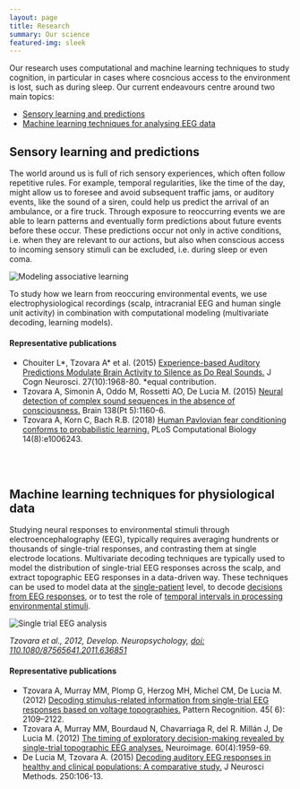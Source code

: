 ```yaml
---
layout: page
title: Research
summary: Our science
featured-img: sleek
---
```


Our research uses computational and machine learning techniques to study cognition, in particular in cases where cosncious access to the environment is lost, such as during sleep. Our current endeavours centre around two main topics:

* [Sensory learning and predictions](#sensory-learning-and-predictions)
* [Machine learning techniques for analysing EEG data](#machine-learning-techniques-for-physiological-data)

## Sensory learning and predictions

The world around us is full of rich sensory experiences, which often follow repetitive rules. For example, temporal
regularities, like the time of the day, might allow us to foresee and avoid subsequent traffic jams, or auditory events,
like the sound of a siren, could help us predict the arrival of an ambulance, or a fire truck. Through exposure to
reoccurring events we are able to learn patterns and eventually form predictions about future events before these
occur. These predictions occur not only in active conditions, i.e. when they are relevant to our actions, but also when conscious access to incoming sensory stimuli can be excluded, i.e. during sleep or even coma. 
<br/>

![Modeling associative learning](https://raw.githubusercontent.com/aath0/aath0.github.io/master/assets/img/Fig3.jpg)

To study how we learn from reoccuring environmental events, we use electrophysiological recordings (scalp, intracranial EEG and human single unit activity) in combination with computational modeling (multivariate decoding, learning models).

#### Representative publications
* Chouiter L*, Tzovara A* et al. (2015) [Experience-based Auditory Predictions Modulate Brain Activity to Silence as Do Real Sounds.](http://www.mitpressjournals.org/doi/abs/10.1162/jocn_a_00835) J Cogn Neurosci. 27(10):1968-80. *equal contribution.
* Tzovara A, Simonin A, Oddo M, Rossetti AO, De Lucia M. (2015) [Neural detection of complex sound sequences in the absence of consciousness.](https://academic.oup.com/brain/article/138/5/1160/406045/Neural-detection-of-complex-sound-sequences-in-the) Brain 138(Pt 5):1160-6.
* Tzovara A, Korn C, Bach R.B. (2018) [Human Pavlovian fear conditioning conforms to probabilistic learning.](https://journals.plos.org/ploscompbiol/article?id=10.1371/journal.pcbi.1006243) PLoS Computational Biology 14(8):e1006243.

<br/><br/>
## Machine learning techniques for physiological data

Studying neural responses to environmental stimuli through electroencephalography (EEG), typically requires averaging hundrents or thousands of single-trial responses, and contrasting them at single electrode locations. Multivariate decoding techniques are typically used to model the distribution of single-trial EEG responses across the scalp, and extract topographic EEG responses in a data-driven way. These techniques can be used to model data at the [single-patient](http://www.sciencedirect.com/science/article/pii/S0165027014003872) level, to decode [decisions from EEG responses](http://www.sciencedirect.com/science/article/pii/S1053811912001632), or to test the role of [temporal intervals in processing environmental stimuli](http://www.sciencedirect.com/science/article/pii/S1053811912001589). 
</br>


![Single trial EEG analysis](https://raw.githubusercontent.com/aath0/aath0.github.io/master/assets/img/topogr.jpg)

*Tzovara et al., 2012, Develop. Neuropsychology, [doi: 110.1080/87565641.2011.636851](http://dx.doi.org/10.1080/87565641.2011.636851)*

#### Representative publications
* Tzovara A, Murray MM, Plomp G, Herzog MH, Michel CM, De Lucia M. (2012) [Decoding stimulus-related information from single-trial EEG responses based on voltage topographies.](http://www.sciencedirect.com/science/article/pii/S0031320311001440) Pattern Recognition. 45( 6): 2109–2122.
* Tzovara A, Murray MM, Bourdaud N, Chavarriaga R, del R. Millán J, De Lucia M. (2012) [The timing of exploratory decision-making revealed by single-trial topographic EEG analyses.](http://www.sciencedirect.com/science/article/pii/S1053811912001632) Neuroimage. 60(4):1959-69.
* De Lucia M, Tzovara A. (2015) [Decoding auditory EEG responses in healthy and clinical populations: A comparative study.](http://www.sciencedirect.com/science/article/pii/S0165027014003872) J Neurosci Methods. 250:106-13.

